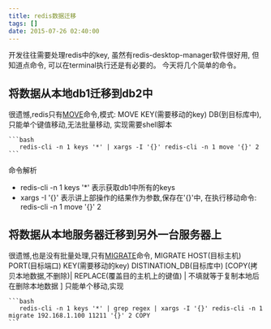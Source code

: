 ```yaml
---
title: redis数据迁移
tags: []
date: 2015-07-26 02:40:00
---
```


开发往往需要处理redis中的key, 虽然有redis-desktop-manager软件很好用, 但知道点命令, 可以在terminal执行还是有必要的。
今天将几个简单的命令。

<!-- more -->

## 将数据从本地db1迁移到db2中 ##

很遗憾,redis只有[MOVE](http://redis.io/commands/move)命令,模式: MOVE KEY(需要移动的key) DB(到目标库中),只能单个键值移动,无法批量移动, 实现需要shell脚本

    ```bash
       redis-cli -n 1 keys '*' | xargs -I '{}' redis-cli -n 1 move '{}' 2
    ```

命令解析
   * redis-cli -n 1 keys '\*' 表示获取db1中所有的keys
   * xargs -I '{}' 表示讲上部操作的结果作为参数,保存在'{}'中, 在执行移动命令: redis-cli -n 1 move '{}' 2 

## 将数据从本地服务器迁移到另外一台服务器上 ##

很遗憾,也是没有批量处理,只有[MIGRATE](http://redis.io/commands/migrate)命令, MIGRATE HOST(目标主机) PORT(目标端口) KEY(需要移动的key) DISTINATION_DB(目标库中) [COPY(拷贝本地数据,不删除)| REPLACE(覆盖目的主机上的键值) | 不填就等于复制本地后在删除本地数据 ] 只能单个移动,实现

    ```bash
       redis-cli -n 1 keys '*' | grep regex | xargs -I '{}' redis-cli -n 1 migrate 192.168.1.100 11211 '{}' 2 COPY
    ```
